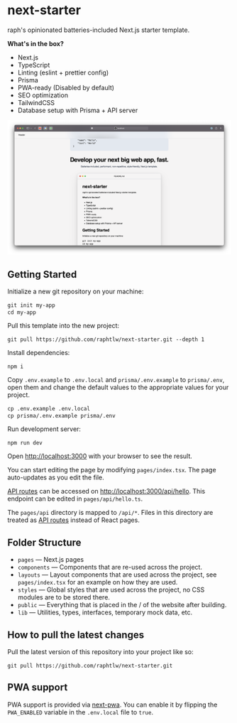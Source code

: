 # next-starter

raph's opinionated batteries-included Next.js starter template.

**What's in the box?**
- Next.js
- TypeScript
- Linting (eslint + prettier config)
- Prisma
- PWA-ready (Disabled by default)
- SEO optimization
- TailwindCSS
- Database setup with Prisma + API server

![Preview screenshot](.github/images/preview.png)

## Getting Started

Initialize a new git repository on your machine:

```shell
git init my-app
cd my-app
```

Pull this template into the new project:

```shell
git pull https://github.com/raphtlw/next-starter.git --depth 1
```

Install dependencies:

```shell
npm i
```

Copy `.env.example` to `.env.local` and `prisma/.env.example` to `prisma/.env`, open them and change the default values to the appropriate values for your project.

```shell
cp .env.example .env.local
cp prisma/.env.example prisma/.env
```

Run development server:

```shell
npm run dev
```

Open [http://localhost:3000](http://localhost:3000) with your browser to see the result.

You can start editing the page by modifying `pages/index.tsx`. The page auto-updates as you edit the file.

[API routes](https://nextjs.org/docs/api-routes/introduction) can be accessed on [http://localhost:3000/api/hello](http://localhost:3000/api/hello). This endpoint can be edited in `pages/api/hello.ts`.

The `pages/api` directory is mapped to `/api/*`. Files in this directory are treated as [API routes](https://nextjs.org/docs/api-routes/introduction) instead of React pages.

## Folder Structure

- `pages` &mdash; Next.js pages
- `components` &mdash; Components that are re-used across the project.
- `layouts` &mdash; Layout components that are used across the project, see `pages/index.tsx` for an example on how they are used.
- `styles` &mdash; Global styles that are used across the project, no CSS modules are to be stored there.
- `public` &mdash; Everything that is placed in the / of the website after building.
- `lib` &mdash; Utilities, types, interfaces, temporary mock data, etc.

## How to pull the latest changes

Pull the latest version of this repository into your project like so:

```shell
git pull https://github.com/raphtlw/next-starter.git
```

## PWA support

PWA support is provided via [next-pwa](https://www.npmjs.com/package/next-pwa). You can enable it by flipping the `PWA_ENABLED` variable in the `.env.local` file to `true`.
